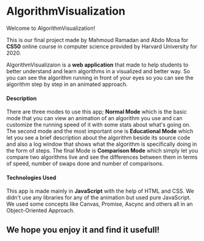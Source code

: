 # AlgorithmVisualization
Welcome to AlgorithmVisualization!

This is our final project made by Mahmoud Ramadan and Abdo Mosa for **CS50** online course in computer science provided by Harvard University for 2020.

AlgorithmVisualizaion is a **web application** that made to help students to better understand and learn algorithms in a visualized and better way. So you can see the algorithm running in front of your eyes so you can see the algorithm step by step in an animated approach.

#### Description

There are three modes to use this app; **Normal Mode** which is the basic mode that you can view an animation of an algorithm you use and can customize the running speed of it with some stats about what's going on.
The second mode and the most important one is **Educational Mode** which let you see a brief description about the algorithm beside its source code and also a log window that shows what the algorithm is specifically doing in the form of steps.
The final Mode is **Comparison Mode** which simply let you compare two algorithms live and see the differences between them in terms of speed, number of swaps done and number of comparisons.

#### Technologies Used

This app is made mainly in **JavaScript** with the help of HTML and CSS. We didn't use any libraries for any of the animation but used pure JavaScript. We used some concepts like Canvas, Promise, Ascync and others all in an Object-Oriented Approach.

## We hope you enjoy it and find it usefull!
